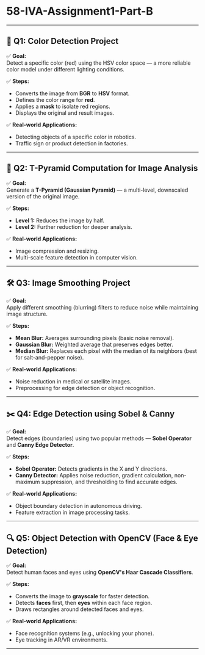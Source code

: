 # 58-IVA-Assignment1-Part-B

---

## 🎯 Q1: Color Detection Project  

✅ **Goal:**  
Detect a specific color (red) using the HSV color space — a more reliable color model under different lighting conditions.  

✅ **Steps:**  
- Converts the image from **BGR** to **HSV** format.  
- Defines the color range for **red**.  
- Applies a **mask** to isolate red regions.  
- Displays the original and result images.  

✅ **Real-world Applications:**  
- Detecting objects of a specific color in robotics.  
- Traffic sign or product detection in factories.  

---

## 🔧 Q2: T-Pyramid Computation for Image Analysis  

✅ **Goal:**  
Generate a **T-Pyramid (Gaussian Pyramid)** — a multi-level, downscaled version of the original image.  

✅ **Steps:**  
- **Level 1:** Reduces the image by half.  
- **Level 2:** Further reduction for deeper analysis.  

✅ **Real-world Applications:**  
- Image compression and resizing.  
- Multi-scale feature detection in computer vision.  

---

## 🛠️ Q3: Image Smoothing Project  

✅ **Goal:**  
Apply different smoothing (blurring) filters to reduce noise while maintaining image structure.  

✅ **Steps:**  
- **Mean Blur:** Averages surrounding pixels (basic noise removal).  
- **Gaussian Blur:** Weighted average that preserves edges better.  
- **Median Blur:** Replaces each pixel with the median of its neighbors (best for salt-and-pepper noise).  

✅ **Real-world Applications:**  
- Noise reduction in medical or satellite images.  
- Preprocessing for edge detection or object recognition.  

---

## ✂️ Q4: Edge Detection using Sobel & Canny  

✅ **Goal:**  
Detect edges (boundaries) using two popular methods — **Sobel Operator** and **Canny Edge Detector**.  

✅ **Steps:**  
- **Sobel Operator:** Detects gradients in the X and Y directions.  
- **Canny Detector:** Applies noise reduction, gradient calculation, non-maximum suppression, and thresholding to find accurate edges.  

✅ **Real-world Applications:**  
- Object boundary detection in autonomous driving.  
- Feature extraction in image processing tasks.  

---

## 🔍 Q5: Object Detection with OpenCV (Face & Eye Detection)  

✅ **Goal:**  
Detect human faces and eyes using **OpenCV's Haar Cascade Classifiers**.  

✅ **Steps:**  
- Converts the image to **grayscale** for faster detection.  
- Detects **faces** first, then **eyes** within each face region.  
- Draws rectangles around detected faces and eyes.  

✅ **Real-world Applications:**  
- Face recognition systems (e.g., unlocking your phone).  
- Eye tracking in AR/VR environments.  

---

